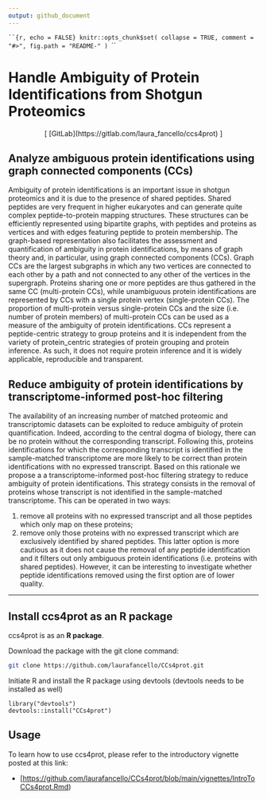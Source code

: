 ```yaml
---
output: github_document
---
```


<!-- README.md is generated from README.Rmd. Please edit that file -->

`​``{r, echo = FALSE}
knitr::opts_chunk$set(
  collapse = TRUE,
  comment = "#>",
  fig.path = "README-"
)
`​``

# Handle Ambiguity of Protein Identifications from Shotgun Proteomics  

 <p style="text-align: center;">[ [GitLab](https://gitlab.com/laura_fancello/ccs4prot) ] 
</p>

**Analyze ambiguous protein identifications using graph connected components (CCs)** 
--- 

  Ambiguity of protein identifications is an important issue in shotgun proteomics and it is due to the
presence of shared peptides. Shared peptides are very frequent in higher eukaryotes and can generate quite complex peptide-to-protein
mapping structures. These structures can be efficiently represented using bipartite graphs, with peptides
and proteins as vertices and with edges featuring peptide to protein membership. The graph-based representation also facilitates the 
assessment and quantification of ambiguity in protein identifications, by means of graph theory and, in particular, using graph connected 
components (CCs). Graph CCs are the largest subgraphs in which any two vertices are connected to each 
other by a path and not connected to any other of the vertices in the supergraph. Proteins sharing one or more peptides are
thus gathered in the same CC (multi-protein CCs), while unambiguous protein identifications are represented by CCs with a single
protein vertex (single-protein CCs). The proportion of multi-protein versus single-protein CCs and the size (i.e. number of protein members) of
multi-protein CCs can be used as a measure of the ambiguity of protein identifications. 
CCs represent a peptide-centric strategy to group proteins and it is independent from the variety of protein_centric strategies of protein
grouping and protein inference.  As such, it does not require protein inference and it is widely applicable, reproducible and transparent. 


**Reduce ambiguity of protein identifications by transcriptome-informed post-hoc filtering** 
--- 
  The availability of an increasing number of matched proteomic and transcriptomic datasets can be exploited to reduce ambiguity of protein quantification. 
Indeed, according to the central dogma of biology, there can be no protein without the corresponding transcript. Following this, proteins identifications
for which the corresponding transcript is identified in the sample-matched transcriptome are more likely to be correct than protein identifications with no 
expressed transcript.
Based on this rationale we propose a  a transcriptome-informed post-hoc filtering strategy to reduce ambiguity of protein identifications. This strategy 
consists in the removal of proteins whose transcript is not identified in the sample-matched transcriptome. This can be operated in two ways: 
1. remove all proteins with no expressed transcript and all those peptides which only map on these proteins;
2. remove only those proteins with no expressed transcript which are exclusively identified by shared peptides. 
This latter option is more cautious as it does not cause the removal of any peptide identification and it filters out only ambiguous protein identifications (i.e. 
proteins with shared peptides). However, it can be interesting to investigate whether peptide identifications removed using the first option are of lower quality.
---

## Install ccs4prot as an R package

ccs4prot is as an **R package**. 

Download the package with the git clone command:

```bash
git clone https://github.com/laurafancello/CCs4prot.git
```

Initiate R and install the R package using devtools (devtools needs to be installed as well)

```{r}
library("devtools")
devtools::install("CCs4prot")
```


## Usage

To learn how to use ccs4prot, please refer to the introductory vignette posted at this link: 

* [https://github.com/laurafancello/CCs4prot/blob/main/vignettes/IntroToCCs4prot.Rmd)

